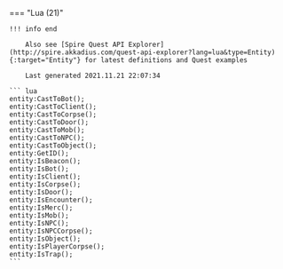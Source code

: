 === "Lua (21)"

    !!! info end

        Also see [Spire Quest API Explorer](http://spire.akkadius.com/quest-api-explorer?lang=lua&type=Entity){:target="Entity"} for latest definitions and Quest examples

        Last generated 2021.11.21 22:07:34

    ``` lua
    entity:CastToBot();
    entity:CastToClient();
    entity:CastToCorpse();
    entity:CastToDoor();
    entity:CastToMob();
    entity:CastToNPC();
    entity:CastToObject();
    entity:GetID();
    entity:IsBeacon();
    entity:IsBot();
    entity:IsClient();
    entity:IsCorpse();
    entity:IsDoor();
    entity:IsEncounter();
    entity:IsMerc();
    entity:IsMob();
    entity:IsNPC();
    entity:IsNPCCorpse();
    entity:IsObject();
    entity:IsPlayerCorpse();
    entity:IsTrap();
    ```
